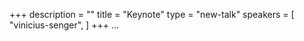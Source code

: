 +++
description = ""
title = "Keynote"
type = "new-talk"
speakers = [
        "vinicius-senger",
]
+++
...